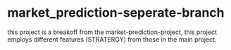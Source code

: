 # market_prediction-seperate-branch
this project is a breakoff from the market-prediction-project, this project employs different features (STRATERGY) from those in the main project. 
